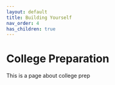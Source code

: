 ```yaml
---
layout: default
title: Building Yourself
nav_order: 4
has_children: true
---
```


# College Preparation

This is a page about college prep